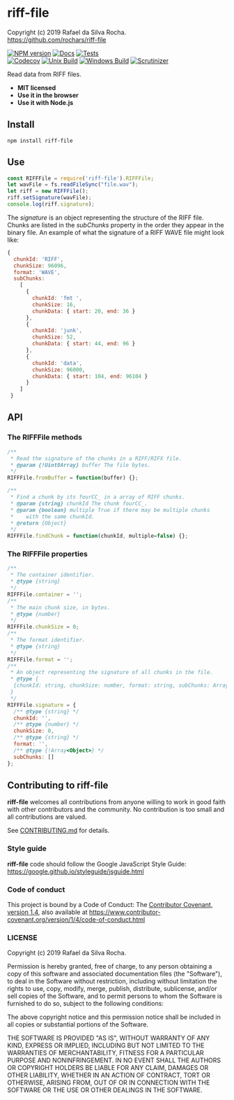 # riff-file
Copyright (c) 2019 Rafael da Silva Rocha.  
https://github.com/rochars/riff-file

[![NPM version](https://img.shields.io/npm/v/riff-file.svg?style=for-the-badge)](https://www.npmjs.com/package/riff-file) [![Docs](https://img.shields.io/badge/API-docs-blue.svg?style=for-the-badge)](https://rochars.github.io/riff-file/docs) [![Tests](https://img.shields.io/badge/tests-online-blue.svg?style=for-the-badge)](https://rochars.github.io/riff-file/test/browser.html)  
[![Codecov](https://img.shields.io/codecov/c/github/rochars/riff-file.svg?style=flat-square)](https://codecov.io/gh/rochars/riff-file) [![Unix Build](https://img.shields.io/travis/rochars/riff-file.svg?style=flat-square)](https://travis-ci.org/rochars/riff-file) [![Windows Build](https://img.shields.io/appveyor/ci/rochars/riff-file.svg?style=flat-square&logo=appveyor)](https://ci.appveyor.com/project/rochars/riff-file) [![Scrutinizer](https://img.shields.io/scrutinizer/g/rochars/riff-file.svg?style=flat-square&logo=scrutinizer)](https://scrutinizer-ci.com/g/rochars/riff-file/)


Read data from RIFF files.

- **MIT licensed**
- **Use it in the browser**
- **Use it with Node.js**

## Install
```
npm install riff-file
```

## Use
```javascript
const RIFFFile = require('riff-file').RIFFFile;
let wavFile = fs.readFileSync("file.wav");
let riff = new RIFFFile();
riff.setSignature(wavFile);
console.log(riff.signature);
```

The *signature* is an object representing the structure of the RIFF file. Chunks are listed in the *subChunks* property in the order they appear in the binary file. An example of what the signature of a RIFF WAVE file might look like:
```javascript
{
  chunkId: 'RIFF',
  chunkSize: 96096,
  format: 'WAVE',
  subChunks:
    [ 
   	  {
   	  	chunkId: 'fmt ',
   	  	chunkSize: 16,
   	  	chunkData: { start: 20, end: 36 }
   	  },
      {
      	chunkId: 'junk',
      	chunkSize: 52,
      	chunkData: { start: 44, end: 96 }
      },
      {
      	chunkId: 'data',
      	chunkSize: 96000,
      	chunkData: { start: 104, end: 96104 }
      }
    ]
 }
```

## API

### The RIFFFile methods
```javascript
/**
 * Read the signature of the chunks in a RIFF/RIFX file.
 * @param {!Uint8Array} buffer The file bytes.
 */
RIFFFile.fromBuffer = function(buffer) {};

/**
 * Find a chunk by its fourCC_ in a array of RIFF chunks.
 * @param {string} chunkId The chunk fourCC_.
 * @param {boolean} multiple True if there may be multiple chunks
 *    with the same chunkId.
 * @return {Object}
 */
RIFFFile.findChunk = function(chunkId, multiple=false) {};
```

### The RIFFFile properties
```javascript
/**
 * The container identifier.
 * @type {string}
 */
RIFFFile.container = '';
/**
 * The main chunk size, in bytes.
 * @type {number}
 */
RIFFFile.chunkSize = 0;
/**
 * The format identifier.
 * @type {string}
 */
RIFFFile.format = '';
/**
 * An object representing the signature of all chunks in the file.
 * @type {
  {chunkId: string, chunkSize: number, format: string, subChunks: Array}
 }
 */
RIFFFile.signature = {
  /** @type {string} */
  chunkId: '',
  /** @type {number} */
  chunkSize: 0,
  /** @type {string} */
  format: '',
  /** @type {!Array<Object>} */
  subChunks: []
};
```

## Contributing to riff-file
**riff-file** welcomes all contributions from anyone willing to work in good faith with other contributors and the community. No contribution is too small and all contributions are valued.

See [CONTRIBUTING.md](https://github.com/rochars/riff-file/blob/master/CONTRIBUTING.md) for details.

### Style guide
**riff-file** code should follow the Google JavaScript Style Guide:  
https://google.github.io/styleguide/jsguide.html

### Code of conduct
This project is bound by a Code of Conduct: The [Contributor Covenant, version 1.4](https://github.com/rochars/riff-file/blob/master/CODE_OF_CONDUCT.md), also available at https://www.contributor-covenant.org/version/1/4/code-of-conduct.html


### LICENSE
Copyright (c) 2019 Rafael da Silva Rocha.

Permission is hereby granted, free of charge, to any person obtaining
a copy of this software and associated documentation files (the
"Software"), to deal in the Software without restriction, including
without limitation the rights to use, copy, modify, merge, publish,
distribute, sublicense, and/or sell copies of the Software, and to
permit persons to whom the Software is furnished to do so, subject to
the following conditions:

The above copyright notice and this permission notice shall be
included in all copies or substantial portions of the Software.

THE SOFTWARE IS PROVIDED "AS IS", WITHOUT WARRANTY OF ANY KIND,
EXPRESS OR IMPLIED, INCLUDING BUT NOT LIMITED TO THE WARRANTIES OF
MERCHANTABILITY, FITNESS FOR A PARTICULAR PURPOSE AND
NONINFRINGEMENT. IN NO EVENT SHALL THE AUTHORS OR COPYRIGHT HOLDERS BE
LIABLE FOR ANY CLAIM, DAMAGES OR OTHER LIABILITY, WHETHER IN AN ACTION
OF CONTRACT, TORT OR OTHERWISE, ARISING FROM, OUT OF OR IN CONNECTION
WITH THE SOFTWARE OR THE USE OR OTHER DEALINGS IN THE SOFTWARE.
